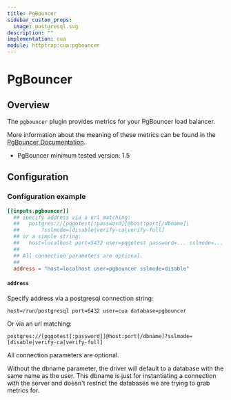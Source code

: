 ```yaml
---
title: PgBouncer
sidebar_custom_props:
  image: postgresql.svg
description: ""
implementation: cua
module: httptrap:cua:pgbouncer
---
```


# PgBouncer

## Overview

The `pgbouncer` plugin provides metrics for your PgBouncer load balancer.

More information about the meaning of these metrics can be found in the
[PgBouncer Documentation](https://pgbouncer.github.io/usage.html).

- PgBouncer minimum tested version: 1.5

## Configuration

### Configuration example

```toml
[[inputs.pgbouncer]]
  ## specify address via a url matching:
  ##   postgres://[pqgotest[:password]]@host:port[/dbname]\
  ##       ?sslmode=[disable|verify-ca|verify-full]
  ## or a simple string:
  ##   host=localhost port=5432 user=pqgotest password=... sslmode=... dbname=app_production
  ##
  ## All connection parameters are optional.
  ##
  address = "host=localhost user=pgbouncer sslmode=disable"
```

#### `address`

Specify address via a postgresql connection string:

`host=/run/postgresql port=6432 user=cua database=pgbouncer`

Or via an url matching:

`postgres://[pqgotest[:password]]@host:port[/dbname]?sslmode=[disable|verify-ca|verify-full]`

All connection parameters are optional.

Without the dbname parameter, the driver will default to a database with the same name as the user.
This dbname is just for instantiating a connection with the server and doesn't restrict the databases we are trying to grab metrics for.
